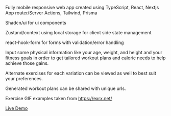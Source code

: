 Fully mobile responsive web app created using
TypeScript, React, Nextjs App router/Server Actions, Tailwind, Prisma

Shadcn/ui for ui components

Zustand/context using local storage for client side state management

react-hook-form for forms with validation/error handling 

Input some physical information like your age, weight, and height and your fitness goals in order to get tailored workout plans and caloric needs to help achieve those gains.

Alternate exercises for each variation can be viewed as well to best suit your preferences.

Generated workout plans can be shared with unique urls.

Exercise GIF examples taken from https://exrx.net/

[Live Demo](https://guo-gains.vercel.app/)